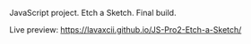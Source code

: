 JavaScript project.
Etch a Sketch.
Final build.

Live preview: https://lavaxcii.github.io/JS-Pro2-Etch-a-Sketch/
